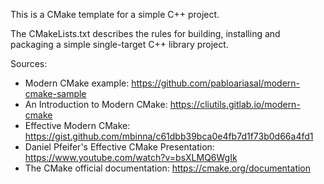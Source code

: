 This is a CMake template for a simple C++ project.

The CMakeLists.txt describes the rules for building, installing and packaging a
simple single-target C++ library project.

Sources:
  - Modern CMake example: https://github.com/pabloariasal/modern-cmake-sample
  - An Introduction to Modern CMake: https://cliutils.gitlab.io/modern-cmake
  - Effective Modern CMake: https://gist.github.com/mbinna/c61dbb39bca0e4fb7d1f73b0d66a4fd1
  - Daniel Pfeifer's Effective CMake Presentation: https://www.youtube.com/watch?v=bsXLMQ6WgIk
  - The CMake official documentation: https://cmake.org/documentation

